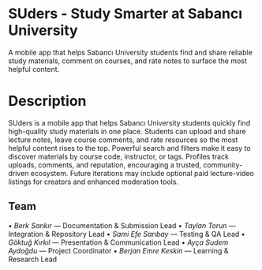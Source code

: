 # SUders - Study Smarter at Sabancı University

A mobile app that helps Sabancı University students find and share reliable study materials, comment on courses, and rate notes to surface the most helpful content.

# Description

SUders is a mobile app that helps Sabancı University students quickly find high-quality study materials in one place. Students can upload and share lecture notes, leave course comments, and rate resources so the most helpful content rises to the top. Powerful search and filters make it easy to discover materials by course code, instructor, or tags. Profiles track uploads, comments, and reputation, encouraging a trusted, community-driven ecosystem. Future iterations may include optional paid lecture-video listings for creators and enhanced moderation tools.

##  Team
•⁠  ⁠*Berk Sankır —* Documentation & Submission Lead
•⁠  ⁠*Taylan Torun —* Integration & Repository Lead
•⁠  ⁠*Sami Efe Sarıbay —* Testing & QA Lead
•⁠  ⁠*Göktuğ Kırkıl —* Presentation & Communication Lead
•⁠  ⁠*Ayça Sudem Aydoğdu —* Project Coordinator
•⁠  ⁠*Berjan Emre Keskin —* Learning & Research Lead
